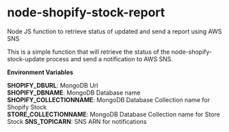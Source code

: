 # node-shopify-stock-report
Node JS function to retrieve status of updated and send a report using AWS SNS

This is a simple function that will retrieve the status of the node-shopify-stock-update process and send a notification to AWS SNS.

**Environment Variables**

**SHOPIFY_DBURL**: MongoDB Url\
**SHOPIFY_DBNAME**: MongoDB Database name\
**SHOPIFY_COLLECTIONNAME**: MongoDB Database Collection name for Shopify Stock\
**STORE_COLLECTIONNAME**: MongoDB Database Collection name for Store Stock
**SNS_TOPICARN**: SNS ARN for notifications
